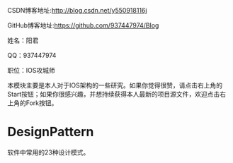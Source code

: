 CSDN博客地址:http://blog.csdn.net/y550918116j

GitHub博客地址:https://github.com/937447974/Blog

姓名：阳君

QQ：937447974

职位：IOS攻城师

本模块主要是本人对于IOS架构的一些研究。如果你觉得很赞，请点击右上角的Start按钮；如果你很感兴趣，并想持续获得本人最新的项目源文件，欢迎点击右上角的Fork按钮。

# DesignPattern

软件中常用的23种设计模式。
